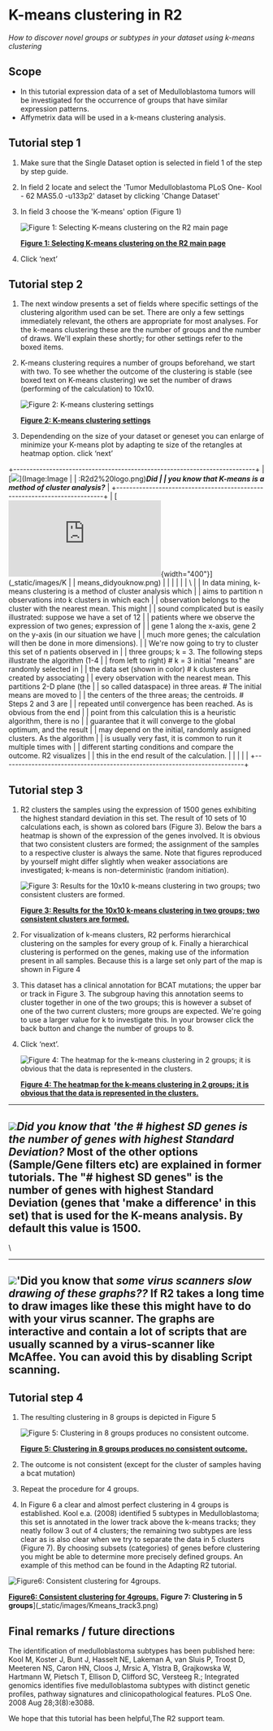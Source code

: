 <a id="k_means_clustering"></a>

K-means clustering in R2
========================



*How to discover novel groups or subtypes in your dataset using k-means
clustering*




Scope
-----

-   In this tutorial expression data of a set of Medulloblastoma tumors
    will be investigated for the occurrence of groups that have similar
    expression patterns.
-   Affymetrix data will be used in a k-means clustering analysis.





Tutorial step 1
---------------

1.  Make sure that the Single Dataset option is selected in field 1 of
    the step by step guide.
2.  In field 2 locate and select the 'Tumor Medulloblastoma PLoS One-
    Kool - 62 MAS5.0 -u133p2' dataset by clicking 'Change Dataset'
3.  In field 3 choose the 'K-means' option (Figure 1)
    
	![Figure    1: Selecting K-means clustering on the R2 main    page](_static/images/Kmeans_selecting.png "Figure    1: Selecting K-means clustering on the R2 main    page")
	
	[**Figure    1: Selecting K-means clustering on the R2 main    page**](_static/images/Kmeans_selecting.png)
	
4.  Click ‘next’





Tutorial step 2
---------------

1.  The next window presents a set of fields where specific settings of
    the clustering algorithm used can be set. There are only a few
    settings immediately relevant, the others are appropriate for
    most analyses. For the k-means clustering these are the number of
    groups and the number of draws. We'll explain these shortly; for
    other settings refer to the boxed items.
2.  K-means clustering requires a number of groups beforehand, we start
    with two. To see whether the outcome of the clustering is stable
    (see boxed text on K-means clustering) we set the number of draws
    (performing of the calculation) to 10x10.
    
	![Figure    2: K-means clustering    settings](_static/images/Kmeans_clustersettings.png "Figure    2: K-means clustering    settings")
	
	[**Figure    2: K-means clustering    settings**](_static/images/Kmeans_clustersettings.png)
	
3.  Dependending on the size of your dataset or geneset you can enlarge
    of minimize your K-means plot by adapting te size of the retangles
    at heatmap option. click ‘next’

+--------------------------------------------------------------------------+
| [![](_static/images/R2d2_logo.png)](Image:Image |
| :R2d2%20logo.png)***Did                                 |
| you know that K-means is a method of cluster analysis?***                |
+--------------------------------------------------------------------------+
| [![](http://ogtoolbox/w/index.php?oldid=400){width="400"}](_static/images/K |
| means_didyouknow.png)                                   |
|                                               |
|                                                                          |
| \                                                                        |
| In data mining, k-means clustering is a method of cluster analysis which |
| aims to partition n observations into k clusters in which each           |
| observation belongs to the cluster with the nearest mean. This might     |
| sound complicated but is easily illustrated: suppose we have a set of 12 |
| patients where we observe the expression of two genes; expression of     |
| gene 1 along the x-axis, gene 2 on the y-axis (in our situation we have  |
| much more genes; the calculation will then be done in more dimensions).  |
| We're now going to try to cluster this set of n patients observed in     |
| three groups; k = 3. The following steps illustrate the algorithm (1-4   |
| from left to right) \# k = 3 initial "means" are randomly selected in    |
| the data set (shown in color) \# k clusters are created by associating   |
| every observation with the nearest mean. This partitions 2-D plane (the  |
| so called dataspace) in three areas. \# The initial means are moved to   |
| the centers of the three areas; the centroids. \# Steps 2 and 3 are      |
| repeated until convergence has been reached. As is obvious from the end  |
| point from this calculation this is a heuristic algorithm, there is no   |
| guarantee that it will converge to the global optimum, and the result    |
| may depend on the initial, randomly assigned clusters. As the algorithm  |
| is usually very fast, it is common to run it multiple times with         |
| different starting conditions and compare the outcome. R2 visualizes     |
| this in the end result of the calculation.                               |
|                                                                          |
|                                                                    |
+--------------------------------------------------------------------------+





Tutorial step 3
---------------

1.  R2 clusters the samples using the expression of 1500 genes
    exhibiting the highest standard deviation in this set. The result of
    10 sets of 10 calculations each, is shown as colored bars
    (Figure 3). Below the bars a heatmap is shown of the expression of
    the genes involved. It is obvious that two consistent clusters are
    formed; the assignment of the samples to a respective cluster is
    always the same. Note that figures reproduced by yourself might
    differ slightly when weaker associations are investigated; k-means
    is non-deterministic (random initiation).
    
	![Figure    3: Results for the 10x10 k-means clustering in two groups; two    consistent clusters    are formed.](_static/images/Kmeans_cluster.png "Figure    3: Results for the 10x10 k-means clustering in two groups; two    consistent clusters    are formed.")
	
	[**Figure    3: Results for the 10x10 k-means clustering in two groups; two    consistent clusters    are formed.**](_static/images/Kmeans_cluster.png)
	
2.  For visualization of k-means clusters, R2 performs hierarchical
    clustering on the samples for every group of k. Finally a
    hierarchical clustering is performed on the genes, making use of the
    information present in all samples. Because this is a large set only
    part of the map is shown in Figure 4
3.  This dataset has a clinical annotation for BCAT mutations; the upper
    bar or track in Figure 3. The subgroup having this annotation seems
    to cluster together in one of the two groups; this is however a
    subset of one of the two current clusters; more groups are expected.
    We're going to use a larger value for k to investigate this. In your
    browser click the back button and change the number of groups to 8.
4.  Click ‘next’.


	![Figure    4: The heatmap for the k-means clustering in 2 groups; it is obvious    that the data is represented in    the clusters.](_static/images/Kmeans_heatmap.png "Figure    4: The heatmap for the k-means clustering in 2 groups; it is obvious    that the data is represented in    the clusters.")
	
	[**Figure    4: The heatmap for the k-means clustering in 2 groups; it is obvious    that the data is represented in    the clusters.**](_static/images/Kmeans_heatmap.png)
	

  --------------------------------------------------------------------------------------------------------------------------------------------------------------------------------------------------------------------------------------------------------------------------------------------
  ![](_static/images/R2d2_logo.png)***Did you know that 'the \# highest SD genes is the number of genes with highest Standard Deviation?***
  Most of the other options (Sample/Gene filters etc) are explained in former tutorials. The "\# highest SD genes" is the number of genes with highest Standard Deviation (genes that 'make a difference' in this set) that is used for the K-means analysis. By default this value is 1500.
  --------------------------------------------------------------------------------------------------------------------------------------------------------------------------------------------------------------------------------------------------------------------------------------------



\



  ---------------------------------------------------------------------------------------------------------------------------------------------------------------------------------------------------------------------------------------------------------------------
  ![](_static/images/R2d2_logo.png)**'Did you know that** ***some virus scanners slow drawing of these graphs??***
  If R2 takes a long time to draw images like these this might have to do with your virus scanner. The graphs are interactive and contain a lot of scripts that are usually scanned by a virus-scanner like McAffee. You can avoid this by disabling Script scanning.
  ---------------------------------------------------------------------------------------------------------------------------------------------------------------------------------------------------------------------------------------------------------------------





Tutorial step 4
---------------

1.  The resulting clustering in 8 groups is depicted in Figure 5
    
	![Figure    5: Clustering in 8 groups produces no    consistent outcome.](_static/images/Kmeans_track1.png "Figure    5: Clustering in 8 groups produces no    consistent outcome.")
	
	[**Figure    5: Clustering in 8 groups produces no    consistent outcome.**](_static/images/Kmeans_track1.png)
	
2.  The outcome is not consistent (except for the cluster of samples
    having a bcat mutation)
3.  Repeat the procedure for 4 groups.
4.  In Figure 6 a clear and almost perfect clustering in 4 groups
    is established. Kool e.a. (2008) identified 5 subtypes in
    Medulloblastoma; this set is annotated in the lower track above the
    k-means tracks; they neatly follow 3 out of 4 clusters; the
    remaining two subtypes are less clear as is also clear when we try
    to separate the data in 5 clusters (Figure 7). By choosing
    subsets (categories) of genes before clustering you might be able to
    determine more precisely defined groups. An example of this method
    can be found in the Adapting R2 tutorial.


![Figure6: Consistent clustering for 4groups.](_static/images/Kmeans_track2.png "Figure6: Consistent clustering for 4groups.")

[**Figure6: Consistent clustering for 4groups.**](_static/images/Kmeans_track2.png)
**Figure
7: Clustering in 5
groups**](_static/images/Kmeans_track3.png)





Final remarks / future directions
---------------------------------



The identification of medulloblastoma subtypes has been published here:
Kool M, Koster J, Bunt J, Hasselt NE, Lakeman A, van Sluis P, Troost D,
Meeteren NS, Caron HN, Cloos J, Mrsic A, Ylstra B, Grajkowska W,
Hartmann W, Pietsch T, Ellison D, Clifford SC, Versteeg R.; Integrated
genomics identifies five medulloblastoma subtypes with distinct genetic
profiles, pathway signatures and clinicopathological features. PLoS One.
2008 Aug 28;3(8):e3088.





We hope that this tutorial has been helpful,The R2 support team.




